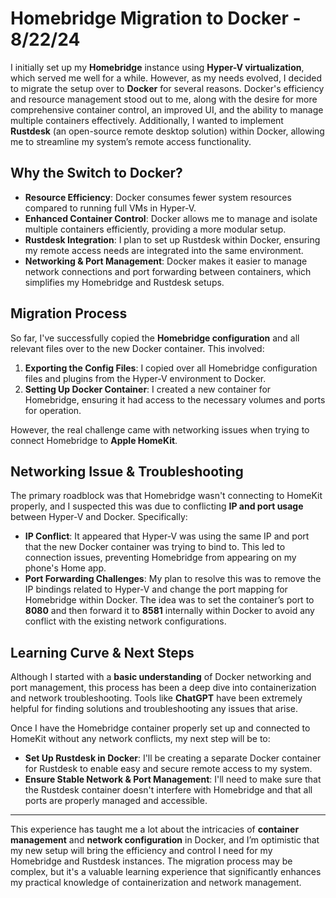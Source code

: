 # Homebridge Migration to Docker - 8/22/24

I initially set up my **Homebridge** instance using **Hyper-V virtualization**, which served me well for a while. However, as my needs evolved, I decided to migrate the setup over to **Docker** for several reasons. Docker's efficiency and resource management stood out to me, along with the desire for more comprehensive container control, an improved UI, and the ability to manage multiple containers effectively. Additionally, I wanted to implement **Rustdesk** (an open-source remote desktop solution) within Docker, allowing me to streamline my system’s remote access functionality.

## Why the Switch to Docker?
- **Resource Efficiency**: Docker consumes fewer system resources compared to running full VMs in Hyper-V.
- **Enhanced Container Control**: Docker allows me to manage and isolate multiple containers efficiently, providing a more modular setup.
- **Rustdesk Integration**: I plan to set up Rustdesk within Docker, ensuring my remote access needs are integrated into the same environment.
- **Networking & Port Management**: Docker makes it easier to manage network connections and port forwarding between containers, which simplifies my Homebridge and Rustdesk setups.
  
## Migration Process
So far, I've successfully copied the **Homebridge configuration** and all relevant files over to the new Docker container. This involved:
1. **Exporting the Config Files**: I copied over all Homebridge configuration files and plugins from the Hyper-V environment to Docker.
2. **Setting Up Docker Container**: I created a new container for Homebridge, ensuring it had access to the necessary volumes and ports for operation.

However, the real challenge came with networking issues when trying to connect Homebridge to **Apple HomeKit**.

## Networking Issue & Troubleshooting
The primary roadblock was that Homebridge wasn't connecting to HomeKit properly, and I suspected this was due to conflicting **IP and port usage** between Hyper-V and Docker. Specifically:
- **IP Conflict**: It appeared that Hyper-V was using the same IP and port that the new Docker container was trying to bind to. This led to connection issues, preventing Homebridge from appearing on my phone's Home app.
- **Port Forwarding Challenges**: My plan to resolve this was to remove the IP bindings related to Hyper-V and change the port mapping for Homebridge within Docker. The idea was to set the container’s port to **8080** and then forward it to **8581** internally within Docker to avoid any conflict with the existing network configurations.

## Learning Curve & Next Steps
Although I started with a **basic understanding** of Docker networking and port management, this process has been a deep dive into containerization and network troubleshooting. Tools like **ChatGPT** have been extremely helpful for finding solutions and troubleshooting any issues that arise.

Once I have the Homebridge container properly set up and connected to HomeKit without any network conflicts, my next step will be to:
- **Set Up Rustdesk in Docker**: I'll be creating a separate Docker container for Rustdesk to enable easy and secure remote access to my system.
- **Ensure Stable Network & Port Management**: I'll need to make sure that the Rustdesk container doesn't interfere with Homebridge and that all ports are properly managed and accessible.

---

This experience has taught me a lot about the intricacies of **container management** and **network configuration** in Docker, and I’m optimistic that my new setup will bring the efficiency and control I need for my Homebridge and Rustdesk instances. The migration process may be complex, but it's a valuable learning experience that significantly enhances my practical knowledge of containerization and network management.

